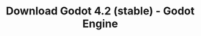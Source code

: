 ---
# Generated by /tools/generators/src/download_archive_generator !!! do not edit by hand !!!
title: 'Download Godot 4.2 (stable) - Godot Engine'
type: 'download/archive'
name: '4.2'
flavor: 'stable'
release_date: '2023-11-30T03:00:00-00:00'
release_notes: 'article/godot-4-2-arrives-in-style/'
primaryPlatforms:
  - 'android.apk'
  - 'linux.64'
  - 'macos.universal'
  - 'windows.64'
  - 'web'
  - 'templates'
links:
  android.apk:
    name: 'android.apk'
    title: 'Android'
    caption: 'APK Universal (ARM64 + ARMv7 + x86_64 + x86)'
    tags:
      - 'APK download'
      - 'ARM64/v7'
      - 'x86 (64 & 32 bit)'
    hosts:
      github_builds:
        regular: 'https://github.com/godotengine/godot-builds/releases/download/4.2-stable/Godot_v4.2-stable_android_editor.apk'
        mono: '#'
      github:
        regular: 'https://github.com/godotengine/godot/releases/download/4.2-stable/Godot_v4.2-stable_android_editor.apk'
        mono: '#'
  linux.64:
    name: 'linux.64'
    title: 'Linux'
    caption: 'Padrão (x86_64)'
    tags:
      - '64 bit'
    hosts:
      github_builds:
        regular: 'https://github.com/godotengine/godot-builds/releases/download/4.2-stable/Godot_v4.2-stable_linux.x86_64.zip'
        mono: 'https://github.com/godotengine/godot-builds/releases/download/4.2-stable/Godot_v4.2-stable_mono_linux_x86_64.zip'
      github:
        regular: 'https://github.com/godotengine/godot/releases/download/4.2-stable/Godot_v4.2-stable_linux.x86_64.zip'
        mono: 'https://github.com/godotengine/godot/releases/download/4.2-stable/Godot_v4.2-stable_mono_linux_x86_64.zip'
  macos.universal:
    name: 'macos.universal'
    title: 'macOS'
    caption: 'Universal (x86_64 + Silício da Apple)'
    tags:
      - 'Intel/Apple Silicon'
      - '64 bit'
    hosts:
      github_builds:
        regular: 'https://github.com/godotengine/godot-builds/releases/download/4.2-stable/Godot_v4.2-stable_macos.universal.zip'
        mono: 'https://github.com/godotengine/godot-builds/releases/download/4.2-stable/Godot_v4.2-stable_mono_macos.universal.zip'
      github:
        regular: 'https://github.com/godotengine/godot/releases/download/4.2-stable/Godot_v4.2-stable_macos.universal.zip'
        mono: 'https://github.com/godotengine/godot/releases/download/4.2-stable/Godot_v4.2-stable_mono_macos.universal.zip'
  windows.64:
    name: 'windows.64'
    title: 'Windows'
    caption: 'Padrão (x86_64)'
    tags:
      - '64 bit'
    hosts:
      github_builds:
        regular: 'https://github.com/godotengine/godot-builds/releases/download/4.2-stable/Godot_v4.2-stable_win64.exe.zip'
        mono: 'https://github.com/godotengine/godot-builds/releases/download/4.2-stable/Godot_v4.2-stable_mono_win64.zip'
      github:
        regular: 'https://github.com/godotengine/godot/releases/download/4.2-stable/Godot_v4.2-stable_win64.exe.zip'
        mono: 'https://github.com/godotengine/godot/releases/download/4.2-stable/Godot_v4.2-stable_mono_win64.zip'
  web:
    name: 'web'
    title: 'Editor Web'
    caption: ''
    tags:
      - 'Self-hosted'
      - 'Cross-platform'
    hosts:
      github_builds:
        regular: 'https://github.com/godotengine/godot-builds/releases/download/4.2-stable/Godot_v4.2-stable_web_editor.zip'
        mono: '#'
      github:
        regular: 'https://github.com/godotengine/godot/releases/download/4.2-stable/Godot_v4.2-stable_web_editor.zip'
        mono: '#'
  linux.arm64:
    name: 'linux.arm64'
    title: 'Linux'
    caption: 'Padrão (ARM64)'
    tags:
      - 'ARM64'
      - '64 bit'
    hosts:
      github_builds:
        regular: 'https://github.com/godotengine/godot-builds/releases/download/4.2-stable/Godot_v4.2-stable_linux.arm64.zip'
        mono: 'https://github.com/godotengine/godot-builds/releases/download/4.2-stable/Godot_v4.2-stable_mono_linux_arm64.zip'
      github:
        regular: 'https://github.com/godotengine/godot/releases/download/4.2-stable/Godot_v4.2-stable_linux.arm64.zip'
        mono: 'https://github.com/godotengine/godot/releases/download/4.2-stable/Godot_v4.2-stable_mono_linux_arm64.zip'
  linux.32:
    name: 'linux.32'
    title: 'Linux'
    caption: 'Padrão (x86)'
    tags:
      - '32 bit'
    hosts:
      github_builds:
        regular: 'https://github.com/godotengine/godot-builds/releases/download/4.2-stable/Godot_v4.2-stable_linux.x86_32.zip'
        mono: 'https://github.com/godotengine/godot-builds/releases/download/4.2-stable/Godot_v4.2-stable_mono_linux_x86_32.zip'
      github:
        regular: 'https://github.com/godotengine/godot/releases/download/4.2-stable/Godot_v4.2-stable_linux.x86_32.zip'
        mono: 'https://github.com/godotengine/godot/releases/download/4.2-stable/Godot_v4.2-stable_mono_linux_x86_32.zip'
  linux.arm32:
    name: 'linux.arm32'
    title: 'Linux'
    caption: 'Padrão (ARM32)'
    tags:
      - 'ARM32'
      - '32 bit'
    hosts:
      github_builds:
        regular: 'https://github.com/godotengine/godot-builds/releases/download/4.2-stable/Godot_v4.2-stable_linux.arm32.zip'
        mono: 'https://github.com/godotengine/godot-builds/releases/download/4.2-stable/Godot_v4.2-stable_mono_linux_arm32.zip'
      github:
        regular: 'https://github.com/godotengine/godot/releases/download/4.2-stable/Godot_v4.2-stable_linux.arm32.zip'
        mono: 'https://github.com/godotengine/godot/releases/download/4.2-stable/Godot_v4.2-stable_mono_linux_arm32.zip'
  windows.32:
    name: 'windows.32'
    title: 'Windows'
    caption: 'Padrão (x86)'
    tags:
      - '32 bit'
    hosts:
      github_builds:
        regular: 'https://github.com/godotengine/godot-builds/releases/download/4.2-stable/Godot_v4.2-stable_win32.exe.zip'
        mono: 'https://github.com/godotengine/godot-builds/releases/download/4.2-stable/Godot_v4.2-stable_mono_win32.zip'
      github:
        regular: 'https://github.com/godotengine/godot/releases/download/4.2-stable/Godot_v4.2-stable_win32.exe.zip'
        mono: 'https://github.com/godotengine/godot/releases/download/4.2-stable/Godot_v4.2-stable_mono_win32.zip'
  aar_library:
    name: 'aar_library'
    title: 'Biblioteca de AAR'
    caption: ''
    tags:
      - 'Android plugins'
      - 'Java'
      - 'Kotlin'
    hosts:
      github_builds:
        regular: 'https://github.com/godotengine/godot-builds/releases/download/4.2-stable/godot-lib.4.2.stable.template_release.aar'
        mono: '#'
      github:
        regular: 'https://github.com/godotengine/godot/releases/download/4.2-stable/godot-lib.4.2.stable.template_release.aar'
        mono: '#'
  templates:
    name: 'templates'
    title: 'Modelos de exportação'
    caption: ''
    tags:
      - 'Utilizado para exportar os seus jogos para todas as plataformas suportadas'
    hosts:
      github_builds:
        regular: 'https://github.com/godotengine/godot-builds/releases/download/4.2-stable/Godot_v4.2-stable_export_templates.tpz'
        mono: 'https://github.com/godotengine/godot-builds/releases/download/4.2-stable/Godot_v4.2-stable_mono_export_templates.tpz'
      github:
        regular: 'https://github.com/godotengine/godot/releases/download/4.2-stable/Godot_v4.2-stable_export_templates.tpz'
        mono: 'https://github.com/godotengine/godot/releases/download/4.2-stable/Godot_v4.2-stable_mono_export_templates.tpz'
---